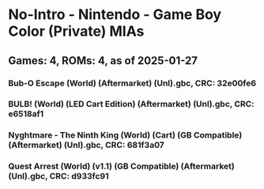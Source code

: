 # No-Intro - Nintendo - Game Boy Color (Private) MIAs
## Games: 4, ROMs: 4, as of 2025-01-27
### Bub-O Escape (World) (Aftermarket) (Unl).gbc, CRC: 32e00fe6
### BULB! (World) (LED Cart Edition) (Aftermarket) (Unl).gbc, CRC: e6518af1
### Nyghtmare - The Ninth King (World) (Cart) (GB Compatible) (Aftermarket) (Unl).gbc, CRC: 681f3a07
### Quest Arrest (World) (v1.1) (GB Compatible) (Aftermarket) (Unl).gbc, CRC: d933fc91
